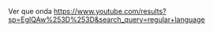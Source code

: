 
Ver que onda
https://www.youtube.com/results?sp=EgIQAw%253D%253D&search_query=regular+language
<!--stackedit_data:
eyJoaXN0b3J5IjpbMTA3NDU1OTE5OSwtMTYzNjcyNTg4OF19
-->